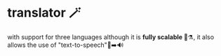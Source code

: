 # translator 🪄
 <p> with support for three languages ​​although it is <b> fully scalable </b> 🧪⚗️, it also allows the use of "text-to-speech"💬➡️🔊 </p>

